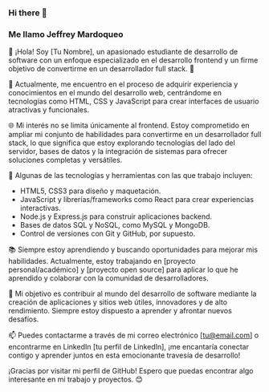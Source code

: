 ### Hi there 👋
### Me llamo Jeffrey Mardoqueo
👋 ¡Hola! Soy [Tu Nombre], un apasionado estudiante de desarrollo de software con un enfoque especializado en el desarrollo frontend y un firme objetivo de convertirme en un desarrollador full stack. 🚀

💼 Actualmente, me encuentro en el proceso de adquirir experiencia y conocimientos en el mundo del desarrollo web, centrándome en tecnologías como HTML, CSS y JavaScript para crear interfaces de usuario atractivas y funcionales.

🌐 Mi interés no se limita únicamente al frontend. Estoy comprometido en ampliar mi conjunto de habilidades para convertirme en un desarrollador full stack, lo que significa que estoy explorando tecnologías del lado del servidor, bases de datos y la integración de sistemas para ofrecer soluciones completas y versátiles.

🔧 Algunas de las tecnologías y herramientas con las que trabajo incluyen:

- HTML5, CSS3 para diseño y maquetación.
- JavaScript y librerías/frameworks como React para crear experiencias interactivas.
- Node.js y Express.js para construir aplicaciones backend.
- Bases de datos SQL y NoSQL, como MySQL y MongoDB.
- Control de versiones con Git y GitHub, por supuesto.

📚 Siempre estoy aprendiendo y buscando oportunidades para mejorar mis habilidades. Actualmente, estoy trabajando en [proyecto personal/académico] y [proyecto open source] para aplicar lo que he aprendido y colaborar con la comunidad de desarrolladores.

🚀 Mi objetivo es contribuir al mundo del desarrollo de software mediante la creación de aplicaciones y sitios web útiles, innovadores y de alto rendimiento. Siempre estoy dispuesto a aprender y afrontar nuevos desafíos.

📫 Puedes contactarme a través de mi correo electrónico [tu@email.com] o encontrarme en LinkedIn [tu perfil de LinkedIn], ¡me encantaría conectar contigo y aprender juntos en esta emocionante travesía de desarrollo!

¡Gracias por visitar mi perfil de GitHub! Espero que puedas encontrar algo interesante en mi trabajo y proyectos. 😊

<!--
**JeffreyMardoqueo-17/JeffreyMardoqueo-17** is a ✨ _special_ ✨ repository because its `README.md` (this file) appears on your GitHub profile.

Here are some ideas to get you started:

- 🔭 I’m currently working on ...
- 🌱 I’m currently learning ...
- 👯 I’m looking to collaborate on ...
- 🤔 I’m looking for help with ...
- 💬 Ask me about ...
- 📫 How to reach me: ...
- 😄 Pronouns: ...
- ⚡ Fun fact: ...
-->
